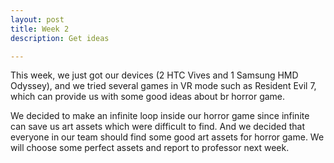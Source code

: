 ```yaml
---
layout: post
title: Week 2
description: Get ideas

---
```


This week, we just got our devices (2 HTC Vives and 1 Samsung HMD Odyssey), and we tried several games in VR mode such as Resident Evil 7, which can provide us with some good ideas about br horror game.

We decided to make an infinite loop inside our horror game since infinite can save us art assets which were difficult to find. And we decided that everyone in our team should find some good art assets for horror game. We will choose some perfect assets and report to professor next week.